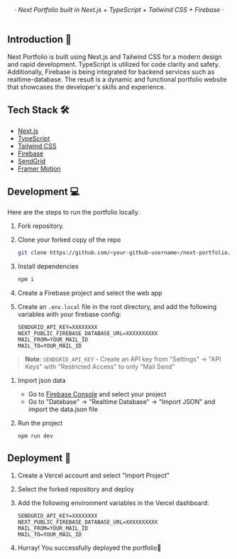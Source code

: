 
<div align="center">
  &middot;
  <i>Next Portfolio built in Next.js + TypeScript + Tailwind CSS + Firebase</i>
  &middot;
  <br/>
  <br/>

  

</div>

## Introduction 👋

Next Portfolio is built using Next.js and Tailwind CSS for a modern design and rapid development. TypeScript is utilized for code clarity and safety. Additionally, Firebase is being integrated for backend services such as realtime-database. The result is a dynamic and functional portfolio website that showcases the developer's skills and experience.

## Tech Stack 🛠️

- [Next.js](https://nextjs.org)
- [TypeScript](https://www.typescriptlang.org)
- [Tailwind CSS](https://tailwindcss.com)
- [Firebase](https://firebase.google.com)
- [SendGrid](https://sendgrid.com)
- [Framer Motion](https://www.framer.com/motion)

<!-- ## Tech Stack 🛠️

 <p>
 <a href="https://nextjs.org">
    <img src="https://img.shields.io/badge/Next.js-000000.svg?style=for-the-badge&logo=nextdotjs&logoColor=white" />
    </a>
  <a href="https://tailwindcss.com">
    <img src="https://img.shields.io/badge/Tailwind%20CSS-06B6D4.svg?style=for-the-badge&logo=Tailwind-CSS&logoColor=white" />
  </a>
  <a href="https://www.typescriptlang.org">
    <img src="https://img.shields.io/badge/TypeScript-3178C6.svg?style=for-the-badge&logo=TypeScript&logoColor=white" />
  </a>
   <a href="https://firebase.google.com">
    <img src="https://img.shields.io/badge/Firebase-FFCA28.svg?style=for-the-badge&logo=Firebase&logoColor=black" />
  </a>
  <a href="https://www.framer.com/motion">
    <img src="https://img.shields.io/badge/Framer-0055FF.svg?style=for-the-badge&logo=Framer&logoColor=white" />
  </a>
</p> -->

## Development 💻

Here are the steps to run the portfolio locally.

1. Fork repository.

2. Clone your forked copy of the repo

   ```bash
   git clone https://github.com/<your-github-username>/next-portfolio.git
   ```

3. Install dependencies

   ```bash
   npm i
   ```

4. Create a Firebase project and select the web app

5. Create an `.env.local` file in the root directory, and add the following variables with your firebase config:
   ```
   SENDGRID_API_KEY=XXXXXXXX
   NEXT_PUBLIC_FIREBASE_DATABASE_URL=XXXXXXXXXX
   MAIL_FROM=YOUR_MAIL_ID
   MAIL_TO=YOUR_MAIL_ID
   ```
   <!-- write text to tell user to get sendgrid keys from dashboard and add here -->

> **Note**: `SENDGRID_API_KEY` - Create an API key from "Settings" -> "API Keys" with "Restricted Access" to only "Mail Send"

1. Import json data

   - Go to [Firebase Console](https://console.firebase.google.com) and select your project
   - Go to "Database" -> "Realtime Database" -> "Import JSON" and import the data.json file

2. Run the project

   ```bash
   npm run dev
   ```

## Deployment 🚀

1. Create a Vercel account and select "Import Project"

2. Select the forked repository and deploy

3. Add the following environment variables in the Vercel dashboard:
   ```
   SENDGRID_API_KEY=XXXXXXXX
   NEXT_PUBLIC_FIREBASE_DATABASE_URL=XXXXXXXXXX
   MAIL_FROM=YOUR_MAIL_ID
   MAIL_TO=YOUR_MAIL_ID
   ```
4. Hurray! You successfully deployed the portfolio🥳

